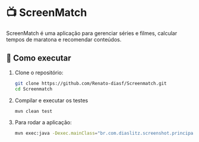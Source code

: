 # 📺 ScreenMatch  

ScreenMatch é uma aplicação para gerenciar séries e filmes, calcular tempos de maratona e recomendar conteúdos.  

## 🚀 Como executar  

1. Clone o repositório:  
   ```sh
   git clone https://github.com/Renato-diasf/Screenmatch.git
   cd Screenmatch

2. Compilar e executar os testes
   ```sh
   mvn clean test

4. Para rodar a aplicação:
   ```sh
   mvn exec:java -Dexec.mainClass="br.com.diaslitz.screenshot.principal.Principal"



